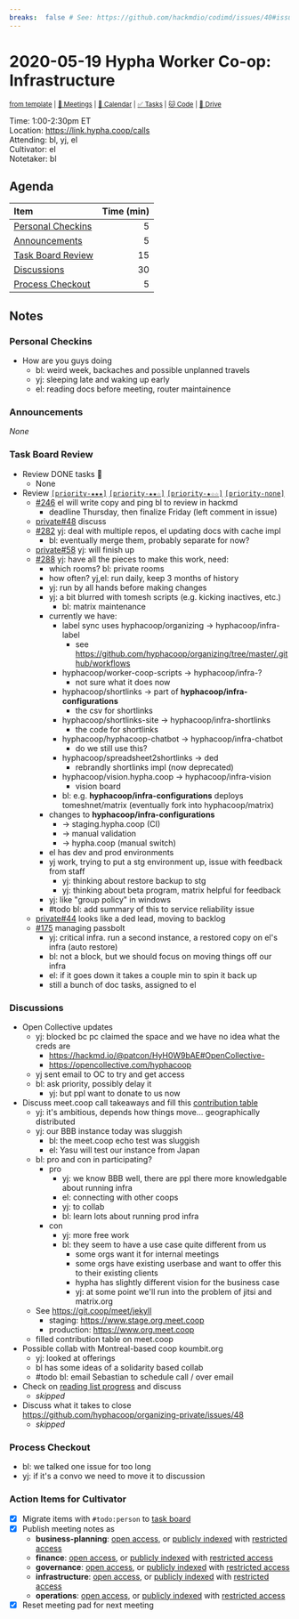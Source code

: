 ```yaml
---
breaks:  false # See: https://github.com/hackmdio/codimd/issues/40#issuecomment-172927690
---
```

# 2020-05-19 Hypha Worker Co-op: Infrastructure

<sup>[from template][template] | [:notebook: Meetings][meetings] | [:date: Calendar][calendar] | [:white_check_mark: Tasks][tasks] | [:cat: Code][gh] | [:open_file_folder: Drive][drive]</sup>

Time:       1:00-2:30pm ET  
Location:   https://link.hypha.coop/calls  
Attending:  bl, yj, el  
Cultivator: el  
Notetaker:  bl

## Agenda

| Item                                            | Time (min) |
|:------------------------------------------------|-----------:|
| [Personal Checkins](#Personal-Checkins)         |          5 |
| [Announcements](#Announcements)                 |          5 |
| [Task Board Review](#Task-Board-Review)         |         15 |
| [Discussions](#Discussions)                     |         30 |
| [Process Checkout](#Process-Checkout)           |          5 |

## Notes

### Personal Checkins

- How are you guys doing
    - bl: weird week, backaches and possible unplanned travels
    - yj: sleeping late and waking up early
    - el: reading docs before meeting, router maintainence

### Announcements

_None_

### Task Board Review

- Review DONE tasks :tada:
	- None
- Review [`[priority-★★★]`][l-pri-hi] [`[priority-★★☆]`][l-pri-md] [`[priority-★☆☆]`][l-pri-lo] [`[priority-none]`][l-pri-none]
	- [#246](https://github.com/hyphacoop/organizing/issues/246) el will write copy and ping bl to review in hackmd
	    - deadline Thursday, then finalize Friday (left comment in issue)
	- [private#48](https://github.com/hyphacoop/organizing-private/issues/48) discuss
    - [#282](https://github.com/hyphacoop/organizing/issues/282) yj: deal with multiple repos, el updating docs with cache impl
        - bl: eventually merge them, probably separate for now?
    - [private#58](https://github.com/hyphacoop/organizing-private/issues/58) yj: will finish up
    - [#288](https://github.com/hyphacoop/organizing/issues/288) yj: have all the pieces to make this work, need:
        - which rooms? bl: private rooms
        - how often? yj,el: run daily, keep 3 months of history
        - yj: run by all hands before making changes
        - yj: a bit blurred with tomesh scripts (e.g. kicking inactives, etc.)
            - bl: matrix maintenance
        - currently we have:
            - label sync uses hyphacoop/organizing -> hyphacoop/infra-label
                - see https://github.com/hyphacoop/organizing/tree/master/.github/workflows
            - hyphacoop/worker-coop-scripts -> hyphacoop/infra-?
                - not sure what it does now
            - hyphacoop/shortlinks -> part of **hyphacoop/infra-configurations**
                - the csv for shortlinks
            - hyphacoop/shortlinks-site -> hyphacoop/infra-shortlinks
                - the code for shortlinks
            - hyphacoop/hyphacoop-chatbot -> hyphacoop/infra-chatbot
                - do we still use this? 
            - hyphacoop/spreadsheet2shortlinks -> ded
                - rebrandly shortlinks impl (now deprecated)
            - hyphacoop/vision.hypha.coop -> hyphacoop/infra-vision
                - vision board
            - bl: e.g. **hyphacoop/infra-configurations** deploys tomeshnet/matrix (eventually fork into hyphacoop/matrix)
        - changes to **hyphacoop/infra-configurations**
            - -> staging.hypha.coop (CI)
            - -> manual validation
            - -> hypha.coop (manual switch)
        - el has dev and prod environments
        - yj work, trying to put a stg environment up, issue with feedback from staff
            - yj: thinking about restore backup to stg
            - yj: thinking about beta program, matrix helpful for feedback
        - yj: like "group policy" in windows
        - #todo bl: add summary of this to service reliability issue
    - [private#44](https://github.com/hyphacoop/organizing-private/issues/44) looks like a ded lead, moving to backlog
    - [#175](https://github.com/hyphacoop/organizing/issues/175) managing passbolt
        - yj: critical infra. run a second instance, a restored copy on el's infra (auto restore)
        - bl: not a block, but we should focus on moving things off our infra
        - el: if it goes down it takes a couple min to spin it back up
        - still a bunch of doc tasks, assigned to el

### Discussions

- Open Collective updates
    - yj: blocked bc pc claimed the space and we have no idea what the creds are
        - https://hackmd.io/@patcon/HyH0W9bAE#OpenCollective-
        - https://opencollective.com/hyphacoop
    - yj sent email to OC to try and get access
    - bl: ask priority, possibly delay it
        - yj: but ppl want to donate to us now
- Discuss meet.coop call takeaways and fill this [contribution table](https://wiki.meet.coop/wiki/Contributions)
    - yj: it's ambitious, depends how things move... geographically distributed
    - yj: our BBB instance today was sluggish
        - bl: the meet.coop echo test was sluggish
        - el: Yasu will test our instance from Japan
    - bl: pro and con in participating?
        - pro
            - yj: we know BBB well, there are ppl there more knowledgable about running infra
            - el: connecting with other coops
            - yj: to collab
            - bl: learn lots about running prod infra
        - con
            - yj: more free work
            - bl: they seem to have a use case quite different from us
                - some orgs want it for internal meetings
                - some orgs have existing userbase and want to offer this to their existing clients
                - hypha has slightly different vision for the business case
                - yj: at some point we'll run into the problem of jitsi and matrix.org
    - See https://git.coop/meet/jekyll
        - staging: https://www.stage.org.meet.coop
        - production: https://www.org.meet.coop
    - filled contribution table on meet.coop
- Possible collab with Montreal-based coop koumbit.org
    - yj: looked at offerings
    - bl has some ideas of a solidarity based collab
    - #todo bl: email Sebastian to schedule call / over email
- Check on [reading list progress](https://github.com/hyphacoop/organizing-private/issues/58) and discuss
    - _skipped_
- Discuss what it takes to close https://github.com/hyphacoop/organizing-private/issues/48
    - _skipped_

### Process Checkout

- bl: we talked one issue for too long
- yj: if it's a convo we need to move it to discussion


### Action Items for Cultivator

- [x] Migrate items with `#todo:person` to [task board][tasks]
- [x] Publish meeting notes as
	- **business-planning**: [open access][biz-public], or [publicly indexed][biz-index] with [restricted access][biz-private]
	- **finance**: [open access][fin-public], or [publicly indexed][fin-index] with [restricted access][fin-private]
	- **governance**: [open access][gov-public], or [publicly indexed][gov-index] with [restricted access][gov-private]
	- **infrastructure**: [open access][inf-public], or [publicly indexed][inf-index] with [restricted access][inf-private]
	- **operations**: [open access][ops-public], or [publicly indexed][ops-index] with [restricted access][ops-private]
- [x] Reset meeting pad for next meeting

<!-- Links: Important -->
[template]: https://link.hypha.coop/wg-template
[meetings]: https://link.hypha.coop/meetings
[calendar]: https://link.hypha.coop/calendar
[tasks]:    https://link.hypha.coop/tasks
[gh]:       https://link.hypha.coop/gh
[drive]:    https://link.hypha.coop/drive

<!-- Links: Labels -->
[l-pri-hi]: https://github.com/orgs/hyphacoop/projects/2?card_filter_query=label:[priority-★★★]
[l-pri-md]: https://github.com/orgs/hyphacoop/projects/2?card_filter_query=label:[priority-★★☆]
[l-pri-lo]: https://github.com/orgs/hyphacoop/projects/2?card_filter_query=label:[priority-★☆☆]
[l-pri-none]: https://github.com/orgs/hyphacoop/projects/2?card_filter_query=-label:[priority-★☆☆]+-label:[priority-★★☆]+-label:[priority-★★★]
[l-biz]: https://github.com/orgs/hyphacoop/projects/2?card_filter_query=label:"wg:business-planning"
[l-fin]: https://github.com/orgs/hyphacoop/projects/2?card_filter_query=label:"wg:finance"
[l-gov]: https://github.com/orgs/hyphacoop/projects/2?card_filter_query=label:"wg:governance
[l-inf]: https://github.com/orgs/hyphacoop/projects/2?card_filter_query=label:"wg:infrastructure"
[l-ops]: https://github.com/orgs/hyphacoop/projects/2?card_filter_query=label:"wg:operations"
[l-none]: https://github.com/orgs/hyphacoop/projects/2?card_filter_query=-label:wg:operations+-label:wg:infrastructure+-label:wg:finance+-label:wg:governance+-label:wg:business-planning

<!-- Links: Archive -->
[biz-public]:   https://github.com/hyphacoop/organizing/new/master?filename=_posts/meeting-notes/2020-MM-DD-business-planning.md
[biz-index]:    https://github.com/hyphacoop/organizing/new/master?filename=_posts/private/meeting-notes/2020-MM-DD-business-planning.md&value=Empty%20file%20for%20public%20indexing%20of%20access-restricted%20file.
[biz-private]:  https://github.com/hyphacoop/organizing-private/new/master?filename=meeting-notes/2020-MM-DD-business-planning.md
[fin-public]:   https://github.com/hyphacoop/organizing/new/master?filename=_posts/meeting-notes/2020-MM-DD-finance.md
[fin-index]:    https://github.com/hyphacoop/organizing/new/master?filename=_posts/private/meeting-notes/2020-MM-DD-finance.md&value=Empty%20file%20for%20public%20indexing%20of%20access-restricted%20file.
[fin-private]:  https://github.com/hyphacoop/organizing-private/new/master?filename=meeting-notes/2020-MM-DD-finance.md
[gov-public]:   https://github.com/hyphacoop/organizing/new/master?filename=_posts/meeting-notes/2020-MM-DD-governance.md
[gov-index]:    https://github.com/hyphacoop/organizing/new/master?filename=_posts/private/meeting-notes/2020-MM-DD-governance.md&value=Empty%20file%20for%20public%20indexing%20of%20access-restricted%20file.
[gov-private]:  https://github.com/hyphacoop/organizing-private/new/master?filename=meeting-notes/2020-MM-DD-governance.md
[inf-public]:   https://github.com/hyphacoop/organizing/new/master?filename=_posts/meeting-notes/2020-MM-DD-infrastructure.md
[inf-index]:    https://github.com/hyphacoop/organizing/new/master?filename=_posts/private/meeting-notes/2020-MM-DD-infrastructure.md&value=Empty%20file%20for%20public%20indexing%20of%20access-restricted%20file.
[inf-private]:  https://github.com/hyphacoop/organizing-private/new/master?filename=meeting-notes/2020-MM-DD-infrastructure.md
[ops-public]:   https://github.com/hyphacoop/organizing/new/master?filename=_posts/meeting-notes/2020-MM-DD-operations.md
[ops-index]:    https://github.com/hyphacoop/organizing/new/master?filename=_posts/private/meeting-notes/2020-MM-DD-operations.md&value=Empty%20file%20for%20public%20indexing%20of%20access-restricted%20file.
[ops-private]:  https://github.com/hyphacoop/organizing-private/new/master?filename=meeting-notes/2020-MM-DD-operations.md
